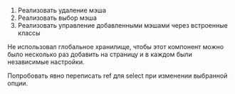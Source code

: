 1. Реализовать удаление мэша
2. Реализовать выбор мэша
3. Реализовать управление добавленными мэшами через встроенные классы

Не использовал глобальное хранилище, чтобы этот компонент можно было несколько раз добавить на страницу и в каждом были независимые настройки.

Попробовать явно переписать ref для select при изменении выбранной опции.